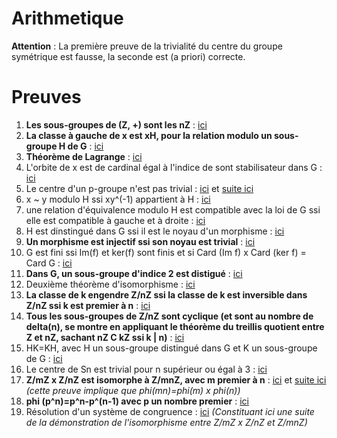 # Arithmetique
**Attention** : La première preuve de la trivialité du centre du groupe symétrique est fausse, la seconde est (a priori) correcte.
# Preuves

1. **Les sous-groupes de (Z, +) sont les nZ** : [ici](https://github.com/Enuxa/Arithmetique/blob/master/Groupes/Ar_Groupes_Preuves_1.jpg)
2. **La classe à gauche de x est xH, pour la relation modulo un sous-groupe H de G** : [ici](https://github.com/Enuxa/Arithmetique/blob/master/Groupes/Ar_Groupes_Preuves_2.jpg)
3. **Théorème de Lagrange** : [ici](https://github.com/Enuxa/Arithmetique/blob/master/Groupes/Ar_Groupes_Preuves_2.jpg)
4. L'orbite de x est de cardinal égal à l'indice de sont stabilisateur dans G : [ici](https://github.com/Enuxa/Arithmetique/blob/master/Groupes/Ar_Groupes_Preuves_3.jpg)
5. Le centre d'un p-groupe n'est pas trivial : [ici](https://github.com/Enuxa/Arithmetique/blob/master/Groupes/Ar_Groupes_Preuves_4.jpg) et [suite ici](https://github.com/Enuxa/Arithmetique/blob/master/Groupes/Ar_Groupes_Preuves_5.jpg)
6. x ~ y modulo H ssi xy^(-1) appartient à H : [ici](https://github.com/Enuxa/Arithmetique/blob/master/Groupes/Ar_Groupes_Preuves_5.jpg)
7. une relation d'équivalence modulo H est compatible avec la loi de G ssi elle est compatible à gauche et à droite : [ici](https://github.com/Enuxa/Arithmetique/blob/master/Groupes/Ar_Groupes_Preuves_6.jpg)
8. H est dinstingué dans G ssi il est le noyau d'un morphisme : [ici](https://github.com/Enuxa/Arithmetique/blob/master/Groupes/Ar_Groupes_Preuves_7.jpg)
9. **Un morphisme est injectif ssi son noyau est trivial** : [ici](https://github.com/Enuxa/Arithmetique/blob/master/Groupes/Ar_Groupes_Preuves_8.jpg)
10. G est fini ssi Im(f) et ker(f) sont finis et si Card (Im f) x Card (ker f) = Card G : [ici](https://github.com/Enuxa/Arithmetique/blob/master/Groupes/Ar_Groupes_Preuves_9.jpg)
11. **Dans G, un sous-groupe d'indice 2 est distigué** : [ici](https://github.com/Enuxa/Arithmetique/blob/master/Groupes/Ar_Groupes_Preuves_9.jpg)
12. Deuxième théorème d'isomorphisme : [ici](https://github.com/Enuxa/Arithmetique/blob/master/Groupes/Ar_Groupes_Preuves_9.jpg)
13. **La classe de k engendre Z/nZ ssi la classe de k est inversible dans Z/nZ ssi k est premier à n** : [ici](https://github.com/Enuxa/Arithmetique/blob/master/Groupes/Ar_Groupes_Preuves_10.jpg)
14. **Tous les sous-groupes de Z/nZ sont cyclique (et sont au nombre de delta(n), se montre en appliquant le théorème du treillis quotient entre Z et nZ, sachant nZ C kZ ssi k | n)** : [ici](https://github.com/Enuxa/Arithmetique/blob/master/Groupes/Ar_Groupes_Preuves_10.jpg)
15. HK=KH, avec H un sous-groupe distingué dans G et K un sous-groupe de G : [ici](https://github.com/Enuxa/Arithmetique/blob/master/Groupes/Ar_Groupes_Preuves_10.jpg)
16. Le centre de Sn est trivial pour n supérieur ou égal à 3 : [ici](https://github.com/Enuxa/Arithmetique/blob/master/Groupes/Ar_Groupes_Preuves_11.jpg)
17. **Z/mZ x Z/nZ est isomorphe à Z/mnZ, avec m premier à n** : [ici](https://github.com/Enuxa/Arithmetique/blob/master/Groupes/Ar_Groupes_Preuves_11.jpg) et [suite ici](https://github.com/Enuxa/Arithmetique/blob/master/Groupes/Ar_Groupes_Preuves_12.jpg) *(cette preuve implique que phi(mn)=phi(m) x phi(n))*
18. **phi (p^n)=p^n-p^(n-1) avec p un nombre premier** : [ici](https://github.com/Enuxa/Arithmetique/blob/master/Groupes/Ar_Groupes_Preuves_12.jpg)
19. Résolution d'un système de congruence : [ici](https://github.com/Enuxa/Arithmetique/blob/master/Groupes/Ar_Groupes_Preuves_12.jpg) *(Constituant ici une suite de la démonstration de l'isomorphisme entre Z/mZ x Z/nZ et Z/mnZ)*

